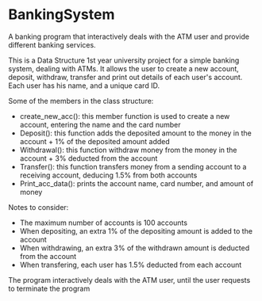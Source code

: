 # BankingSystem
A banking program that interactively deals with the ATM user and provide different banking services.

This is a Data Structure 1st year university project for a simple banking system, dealing with ATMs.
It allows the user to create a new account, deposit, withdraw, transfer and print out details of each user's account. Each user has his name, and a unique card ID.

Some of the members in the class structure:

- create_new_acc(): this member function is used to create a new account, entering the
name and the card number
- Deposit(): this function adds the deposited amount to the money in the account + 1% of the
deposited amount added
- Withdrawal(): this function withdraw money from the money in the account + 3% deducted
from the account
- Transfer(): this function transfers money from a sending account to a receiving account,
deducing 1.5% from both accounts
- Print_acc_data(): prints the account name, card number, and amount of money


Notes to consider:
- The maximum number of accounts is 100 accounts
- When depositing, an extra 1% of the depositing amount is added to the account
- When withdrawing, an extra 3% of the withdrawn amount is deducted from the account
- When transfering, each user has 1.5% deducted from each account

The program interactively deals with the ATM user, until the user requests to
terminate the program
